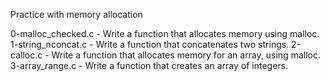 Practice with memory allocation

0-malloc_checked.c - Write a function that allocates memory using malloc.
1-string_nconcat.c - Write a function that concatenates two strings.
2-calloc.c - Write a function that allocates memory for an array, using malloc.
3-array_range.c - Write a function that creates an array of integers.

